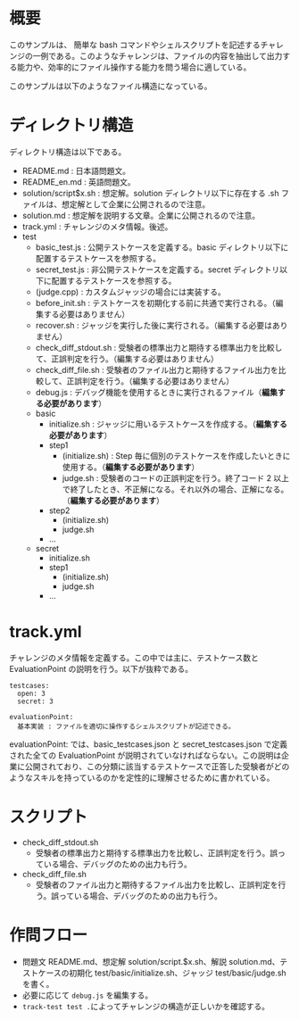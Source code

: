 # 概要

このサンプルは、 簡単な bash コマンドやシェルスクリプトを記述するチャレンジの一例である。このようなチャレンジは、ファイルの内容を抽出して出力する能力や、効率的にファイル操作する能力を問う場合に適している。

このサンプルは以下のようなファイル構造になっている。

# ディレクトリ構造

ディレクトリ構造は以下である。

- README.md : 日本語問題文。
- README_en.md : 英語問題文。
- solution/script$x.sh : 想定解。solution ディレクトリ以下に存在する .sh ファイルは、想定解として企業に公開されるので注意。
- solution.md : 想定解を説明する文章。企業に公開されるので注意。
- track.yml : チャレンジのメタ情報。後述。
- test
  - basic_test.js : 公開テストケースを定義する。basic ディレクトリ以下に配置するテストケースを参照する。
  - secret_test.js : 非公開テストケースを定義する。secret ディレクトリ以下に配置するテストケースを参照する。
  - (judge.cpp) : カスタムジャッジの場合には実装する。
  - before_init.sh : テストケースを初期化する前に共通で実行される。（編集する必要はありません）
  - recover.sh : ジャッジを実行した後に実行される。（編集する必要はありません）
  - check_diff_stdout.sh : 受験者の標準出力と期待する標準出力を比較して、正誤判定を行う。（編集する必要はありません）
  - check_diff_file.sh : 受験者のファイル出力と期待するファイル出力を比較して、正誤判定を行う。（編集する必要はありません）
  - debug.js : デバッグ機能を使用するときに実行されるファイル（**編集する必要があります**）
  - basic
    - initialize.sh : ジャッジに用いるテストケースを作成する。（**編集する必要があります**）
    - step1
      - (initialize.sh) : Step 毎に個別のテストケースを作成したいときに使用する。（**編集する必要があります**）
      - judge.sh : 受験者のコードの正誤判定を行う。終了コード 2 以上で終了したとき、不正解になる。それ以外の場合、正解になる。（**編集する必要があります**）
    - step2
      - (initialize.sh)
      - judge.sh
    - ...
  - secret
    - initialize.sh
    - step1
      - (initialize.sh)
      - judge.sh
    - ...

# track.yml
チャレンジのメタ情報を定義する。この中では主に、テストケース数と EvaluationPoint の説明を行う。以下が抜粋である。

```
testcases:
  open: 3
  secret: 3

evaluationPoint:
  基本実装 : ファイルを適切に操作するシェルスクリプトが記述できる。
```

evaluationPoint: では、basic_testcases.json と secret_testcases.json で定義された全ての EvaluationPoint が説明されていなければならない。この説明は企業に公開されており、この分類に該当するテストケースで正答した受験者がどのようなスキルを持っているのかを定性的に理解させるために書かれている。

# スクリプト

- check_diff_stdout.sh
  - 受験者の標準出力と期待する標準出力を比較し、正誤判定を行う。誤っている場合、デバッグのための出力も行う。
- check_diff_file.sh
  - 受験者のファイル出力と期待するファイル出力を比較し、正誤判定を行う。誤っている場合、デバッグのための出力も行う。

# 作問フロー
- 問題文 README.md、想定解 solution/script.$x.sh、解説 solution.md、テストケースの初期化 test/basic/initialize.sh、ジャッジ test/basic/judge.sh を書く。
- 必要に応じて `debug.js` を編集する。
- `track-test test .`によってチャレンジの構造が正しいかを確認する。

